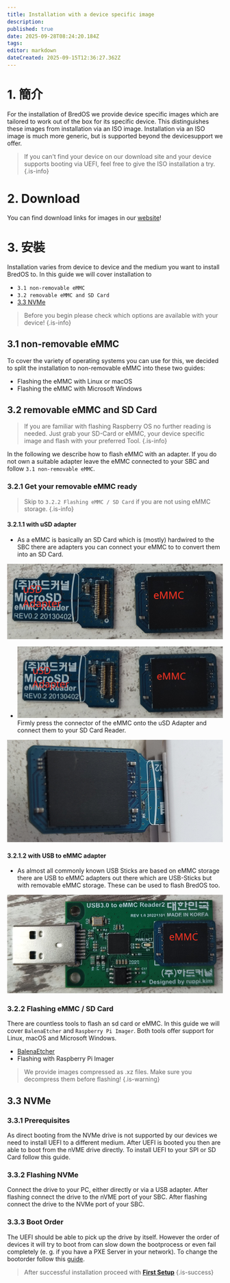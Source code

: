 ```yaml
---
title: Installation with a device specific image
description:
published: true
date: 2025-09-28T08:24:20.184Z
tags:
editor: markdown
dateCreated: 2025-09-15T12:36:27.362Z
---
```


# 1. 簡介

For the installation of BredOS we provide device specific images which are tailored to work out of the box for its specific device. This distinguishes these images from installation via an ISO image. Installation via an ISO image is much more generic, but is supported beyond the devicesupport we offer.

> If you can't find your device on our download site and your device supports booting via UEFI, feel free to give the ISO installation a try.
> {.is-info}

# 2. Download

You can find download links for images in our [website](https://bredos.org/download.html)!

# 3. 安裝

Installation varies from device to device and the medium you want to install BredOS to. In this guide we will cover installation to

- `3.1 non-removable eMMC`
- `3.2 removable eMMC and SD Card`
- [3.3 NVMe](#h-33-nvme)

> Before you begin please check which options are available with your device!
> {.is-info}

## 3.1 non-removable eMMC

To cover the variety of operating systems you can use for this, we decided to split the installation to non-removable eMMC into these two guides:

- Flashing the eMMC with Linux or macOS
- Flashing the eMMC with Microsoft Windows

## 3.2 removable eMMC and SD Card

> If you are familiar with flashing Raspberry OS no further reading is needed. Just grab your SD-Card or eMMC, your device specific image and flash with your preferred Tool.
> {.is-info}

In the following we describe how to flash eMMC with an adapter. If you do not own a suitable adapter leave the eMMC connected to your SBC and follow `3.1 non-removable eMMC`.

### 3.2.1 Get your removable eMMC ready

> Skip to `3.2.2 Flashing eMMC / SD Card` if you are not using eMMC storage.
> {.is-info}

#### 3.2.1.1 with uSD adapter

- As a eMMC is basically an SD Card which is (mostly) hardwired to the SBC there are adapters you can connect your eMMC to to convert them into an SD Card.

![usd-emmc-cut.png](/installation-dsi/usd-emmc-cut.png)

- ![usd-emmc-cut.png](/installation-dsi/usd-emmc-cut.png)
  Firmly press the connector of the eMMC onto the uSD Adapter and connect them to your SD Card Reader.

![usd-connected-cut.png](/installation-dsi/usd-connected-cut.png)

#### 3.2.1.2 with USB to eMMC adapter

- As almost all commonly known USB Sticks are based on eMMC storage there are USB to eMMC adapters out there which are USB-Sticks but with removable eMMC storage. These can be used to flash BredOS too.

![emmc-reader-cut.png](/installation-dsi/emmc-reader-cut.png)

### 3.2.2 Flashing eMMC / SD Card

There are countless tools to flash an sd card or eMMC. In this guide we will cover `BalenaEtcher` and `Raspberry Pi Imager`. Both tools offer support for Linux, macOS and Microsoft Windows.

- [BalenaEtcher](https://etcher.balena.io/)
- Flashing with Raspberry Pi Imager

> We provide images compressed as .xz files. Make sure you decompress them before flashing!
> {.is-warning}

## 3.3 NVMe

### 3.3.1 Prerequisites

As direct booting from the NVMe drive is not supported by our devices we need to install UEFI to a different medium. After UEFI is booted you then are able to boot from the nVME drive directly. To install UEFI to your SPI or SD Card follow this guide.

### 3.3.2 Flashing NVMe

Connect the drive to your PC, either directly or via a USB adapter. After flashing connect the drive to the nVME port of your SBC. After flashing connect the drive to the NVMe port of your SBC.

### 3.3.3 Boot Order

The UEFI should be able to pick up the drive by itself. However the order of devices it will try to boot from can slow down the bootprocess or even fail completely (e. g. if you have a PXE Server in your network). To change the bootorder follow this [guide](/en/how-to/change-default-boot-order-rk3588).

> After successful installation proceed with [**First Setup**](/en/install/first-setup)
> {.is-success}
